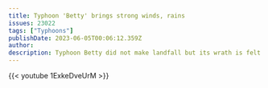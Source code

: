 ```yaml
---
title: Typhoon 'Betty' brings strong winds, rains
issues: 23022
tags: ["Typhoons"]
publishDate: 2023-06-05T00:06:12.359Z
author: 
description: Typhoon Betty did not make landfall but its wrath is felt in provinces in northern Luzon.
---
```



{{< youtube 1ExkeDveUrM >}}